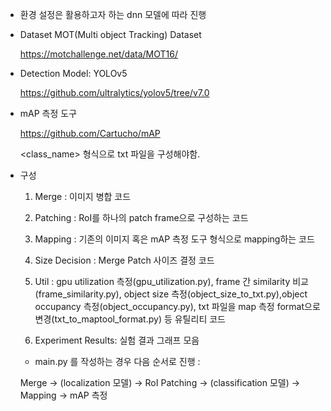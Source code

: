 - 환경 설정은 활용하고자 하는 dnn 모델에 따라 진행

- Dataset
  MOT(Multi object Tracking) Dataset 
  
  https://motchallenge.net/data/MOT16/
  
- Detection Model: YOLOv5 

  https://github.com/ultralytics/yolov5/tree/v7.0
  
- mAP 측정 도구

  https://github.com/Cartucho/mAP
  
  <class_name> <left> <top> <right> <bottom> 형식으로 txt 파일을 구성해야함. 

- 구성
  
  1) Merge : 이미지 병합 코드
  
  2) Patching : RoI를 하나의 patch frame으로 구성하는 코드
  
  3) Mapping : 기존의 이미지 혹은 mAP 측정 도구 형식으로 mapping하는 코드
  
  4) Size Decision : Merge Patch 사이즈 결정 코드 
  
  5) Util : gpu utilization 측정(gpu_utilization.py), frame 간 similarity 비교(frame_similarity.py), object size 측정(object_size_to_txt.py),object occupancy 측정(object_occupancy.py), txt 파일을 map 측정 format으로 변경(txt_to_maptool_format.py)  등 유틸리티 코드
  
  6) Experiment Results: 실험 결과 그래프 모음
  
  * main.py 를 작성하는 경우 다음 순서로 진행 : 
  
  Merge -> (localization 모델) -> RoI Patching -> (classification 모델) -> Mapping -> mAP 측정
  

